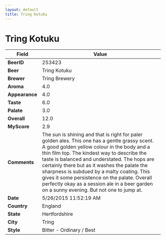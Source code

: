 ```yaml
---
layout: default
title: Tring Kotuku
---
```


# Tring Kotuku

| Field         | Value     |
|---------------|-----------|
| **BeerID** | 253423 |
| **Beer** | Tring Kotuku |
| **Brewer** | Tring Brewery |
| **Aroma** | 4.0 |
| **Appearance** | 4.0 |
| **Taste** | 6.0 |
| **Palate** | 3.0 |
| **Overall** | 12.0 |
| **MyScore** | 2.9 |
| **Comments** | The sun is shining and that is right for paler golden ales. This one has a gentle grassy scent. A good golden yellow colour in the body and a thin film top. The kindest way to describe the taste is balanced and understated. The hops are certainly there but as it washes the palate the sharpness is subdued by a malty coating. This gives it some persistence on the palate. Overall perfectly okay as a session ale in a beer garden on a sunny evening. But not one to jump at. |
| **Date** | 5/26/2015 11:52:19 AM |
| **Country** | England |
| **State** | Hertfordshire |
| **City** | Tring |
| **Style** | Bitter - Ordinary / Best |
